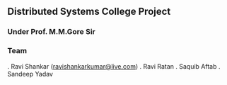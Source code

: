 ## Distributed Systems College Project

### Under Prof. M.M.Gore Sir
### Team

. Ravi Shankar (ravishankarkumar@live.com)
. Ravi Ratan
. Saquib Aftab
. Sandeep Yadav
